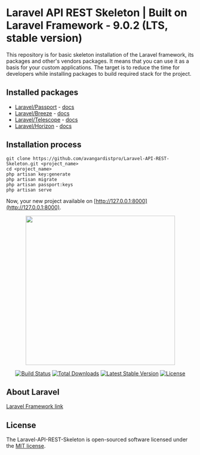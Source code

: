 # Laravel API REST Skeleton | Built on Laravel Framework - 9.0.2 (LTS, stable version)

This repository is for basic skeleton installation of the Laravel framework, its packages and other's vendors packages. It means that you can use it as a basis for your custom applications. The target is to reduce the time for developers while installing packages to build required stack for the project.


## Installed packages

- [Laravel/Passport](https://github.com/laravel/passport) - [docs](https://laravel.com/docs/9.x/passport)
- [Laravel/Breeze](https://github.com/laravel/breeze) - [docs](https://laravel.com/docs/9.x/starter-kits#breeze-and-next)
- [Laravel/Telescope](https://github.com/laravel/telescope) - [docs](https://laravel.com/docs/9.x/telescope)
- [Laravel/Horizon](https://github.com/laravel/horizon) - [docs](https://laravel.com/docs/9.x/horizon)


## Installation process

```
git clone https://github.com/avangardistpro/Laravel-API-REST-Skeleton.git <project_name>
cd <project_name>
php artisan key:generate
php artisan migrate
php artisan passport:keys
php artisan serve
```
Now, your new project available on [http://127.0.0.1:8000](http://127.0.0.1:8000).


<p align="center"><a href="https://laravel.com" target="_blank"><img src="https://raw.githubusercontent.com/laravel/art/master/logo-lockup/5%20SVG/2%20CMYK/1%20Full%20Color/laravel-logolockup-cmyk-red.svg" width="400"></a></p>

<p align="center">
<a href="https://travis-ci.org/laravel/framework"><img src="https://travis-ci.org/laravel/framework.svg" alt="Build Status"></a>
<a href="https://packagist.org/packages/laravel/framework"><img src="https://img.shields.io/packagist/dt/laravel/framework" alt="Total Downloads"></a>
<a href="https://packagist.org/packages/laravel/framework"><img src="https://img.shields.io/packagist/v/laravel/framework" alt="Latest Stable Version"></a>
<a href="https://packagist.org/packages/laravel/framework"><img src="https://img.shields.io/packagist/l/laravel/framework" alt="License"></a>
</p>

## About Laravel

[Laravel Framework link](https://github.com/laravel/laravel)


## License

The Laravel-API-REST-Skeleton is open-sourced software licensed under the [MIT license](https://opensource.org/licenses/MIT).
